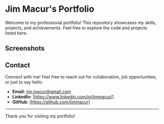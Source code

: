 # Jim Macur's Portfolio

Welcome to my professional portfolio! This repository showcases my skills, projects, and achievements. Feel free to explore the code and projects listed here.

## Screenshots

## Contact

Connect with me! Feel free to reach out for collaboration, job opportunities, or just to say hello.

- **Email:** jim.macur@gmail.com
- **LinkedIn:** [https://www.linkedin.com/in/jimmacur/]
- **GitHub:** [https://github.com/jimmacur]

---

Thank you for visiting my portfolio! 
